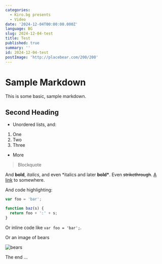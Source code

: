 ```yaml
---
categories:
  - Kiro.bg presents
  - Video
date: '2024-12-04T00:00:00.000Z'
language: BG
slug: 2024-12-04-test
title: Test
published: true
summary: ''
id: 2024-12-04-test
postImage: 'http://placebear.com/200/200'
---
```


# Sample Markdown

This is some basic, sample markdown.

## Second Heading

- Unordered lists, and:

1. One
1. Two
1. Three

- More

> Blockquote

And **bold**, _italics_, and even \*italics and later **bold\***. Even ~~strikethrough~~. [A link](https://markdowntohtml.com) to somewhere.

And code highlighting:

```js
var foo = 'bar';

function baz(s) {
  return foo + ':' + s;
}
```

Or inline code like `var foo = 'bar';`.

Or an image of bears

![bears](http://placebear.com/200/200)

The end ...
